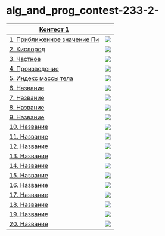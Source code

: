 # alg_and_prog_contest-233-2-
|[Контест 1]() |  | 
| --- | :-: |
| [1. Приближенное значение Пи](./contest_01/01/1.cpp) | ![](./img/cpp.png) |
| [2. Кислород](./contest_01/01/2.go) | ![](./img/go.png) |
| [3. Частное](./contest_01/01/3.cpp) | ![](./img/cpp.png) |
| [4. Произведение](./contest_01/01/4.go) | ![](./img/go.png) |
| [5. Индекс массы тела](./contest_01/01/5.cpp) | ![](./img/cpp.png) |
| [6. Название](./contest_01/01/6.go) | ![](./img/go.png) |
| [7. Название](./contest_01/01/7.go) | ![](./img/go.png) |
| [8. Название](./contest_01/01/8.go) | ![](./img/go.png) |
| [9. Название](./contest_01/01/9.cpp) | ![](./img/cpp.png) |
| [10. Название](./contest_01/01/10.go) | ![](./img/go.png) |
| [11. Название](./contest_01/01/11.cpp) | ![](./img/cpp.png) |
| [12. Название](./contest_01/01/12.go) | ![](./img/go.png) |
| [13. Название](./contest_01/01/13.cpp) | ![](./img/cpp.png) |
| [14. Название](./contest_01/01/14.go) | ![](./img/go.png) |
| [15. Название](./contest_01/01/15.cpp) | ![](./img/cpp.png) |
| [16. Название](./contest_01/01/16.go) | ![](./img/go.png) |
| [17. Название](./contest_01/01/17.cpp) | ![](./img/cpp.png) |
| [18. Название](./contest_01/01/18.cpp) | ![](./img/cpp.png) |
| [19. Название](./contest_01/01/19.cpp) | ![](./img/cpp.png) |
| [20. Название](./contest_01/01/20.cpp) | ![](./img/cpp.png) |
